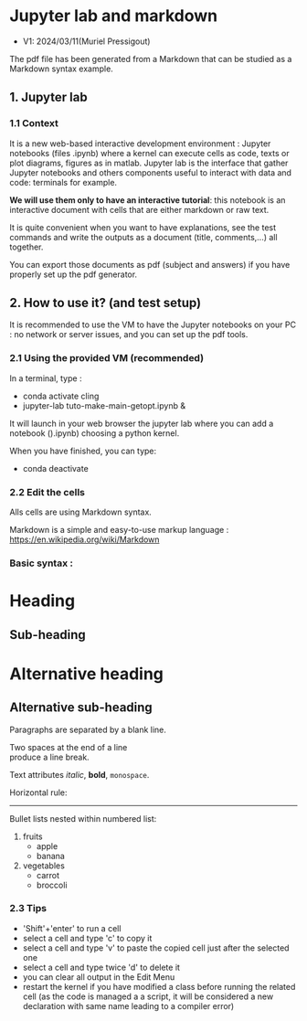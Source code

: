 # Jupyter lab and markdown
* V1: 2024/03/11(Muriel Pressigout)

The pdf file has been generated from a Markdown that can be studied as a Markdown syntax example.

## 1. Jupyter lab
### 1.1 Context

It is a new web-based interactive development environment : Jupyter notebooks (files .ipynb) where a kernel can execute cells as code, texts or plot diagrams, figures as in matlab. Jupyter lab is the interface that gather Jupyter notebooks and others components useful to interact with data and code: terminals for example.

**We will use them only to have an interactive tutorial**: this notebook is an interactive document with cells that are either markdown or raw text.

It is quite convenient when you want to have explanations, see the test commands and write the outputs as a document (title, comments,...) all together.

You can export those documents as pdf (subject and answers) if you have properly set up the pdf generator.



## 2. How to use it? (and test setup)
It is recommended to use the VM to have the Jupyter notebooks on your PC : no network or server issues, and you can set up the pdf tools.

### 2.1 Using the provided VM (recommended)

 In a terminal, type  :
 * conda activate cling
 * jupyter-lab tuto-make-main-getopt.ipynb &

 It will launch in your web browser the jupyter lab where you can add a notebook ().ipynb) choosing a python kernel.

 When you have finished, you can type:
 * conda deactivate



### 2.2 Edit the cells


Alls cells are using Markdown syntax.

Markdown is a simple and easy-to-use markup language : https://en.wikipedia.org/wiki/Markdown

### Basic syntax :

Heading
=======

Sub-heading
-----------

# Alternative heading

## Alternative sub-heading

Paragraphs are separated
by a blank line.

Two spaces at the end of a line  
produce a line break.

Text attributes _italic_, **bold**, `monospace`.

Horizontal rule:

---

Bullet lists nested within numbered list:

  1. fruits
     * apple
     * banana
  2. vegetables
     - carrot
     - broccoli



### 2.3 Tips
* 'Shift'+'enter' to run a cell
* select a cell and type 'c' to copy it
* select a cell and type 'v' to paste the copied cell just after the selected one
* select a cell and type twice 'd' to delete it
* you can clear all output in the Edit Menu
* restart the kernel if you have modified a class before running the related cell (as the code is managed a a script, it will be considered a new declaration with same name leading to a compiler error)
